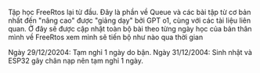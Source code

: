 Tập học FreeRtos lại từ đầu. Đây là phần về Queue và các bài tập từ cơ bản nhất đến "nâng cao" được "giảng dạy" bởi GPT o1, cùng với các tài liệu liên quan. Ở đây sẽ được cập nhật toàn bộ bài theo từng ngày học của bản thân mình về FreeRtos xem mình sẽ tiến bộ như nào qua thời gian

Ngày 29/12/20204: Tạm nghỉ 1 ngày do bận.
Ngày 31/12/2004: Sinh nhật và ESP32 gãy chân nạp nên tạm nghỉ 1 ngày.
